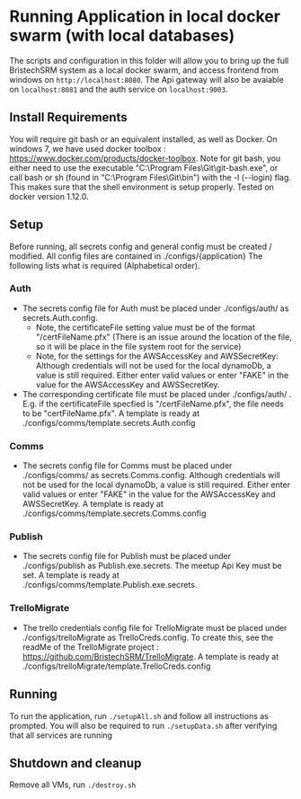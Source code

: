 # Running Application in local docker swarm (with local databases)

The scripts and configuration in this folder will allow you to bring up the full BristechSRM system as a local docker swarm, and access frontend from windows on `http://localhost:8080`.
The Api gateway will also be avaiable on `localhost:8081` and the auth service on `localhost:9003`.

## Install Requirements 
You will require git bash or an equivalent installed, as well as Docker. On windows 7, we have used docker toolbox : https://www.docker.com/products/docker-toolbox. 
Note for git bash, you either need to use the executable "C:\Program Files\Git\git-bash.exe", or call bash or sh (found in "C:\Program Files\Git\bin\") with the -l (--login) flag. 
This makes sure that the shell environment is setup properly.
Tested on docker version 1.12.0.

## Setup 

Before running, all secrets config and general config must be created / modified. All config files are contained in ./configs/{application} The following lists what is required (Alphabetical order).

### Auth
 - The secrets config file for Auth must be placed under ./configs/auth/ as secrets.Auth.config. 
    - Note, the certificateFile setting value must be of the format "/certFileName.pfx" (There is an issue around the location of the file, so it will be place in the file system root for the service)
    - Note, for the settings for the AWSAccessKey and AWSSecretKey: Although credentials will not be used for the local dynamoDb, a value is still required. 
  Either enter valid values or enter "FAKE" in the value for the AWSAccessKey and AWSSecretKey.
 - The corresponding certificate file must be placed under ./configs/auth/ . E.g. if the certificateFile specfied is "/certFileName.pfx", the file needs to be "certFileName.pfx".
   A template is ready at ./configs/comms/template.secrets.Auth.config

### Comms
 - The secrets config file for Comms must be placed under ./configs/comms/ as secrets.Comms.config. Although credentials will not be used for the local dynamoDb, a value is still required. 
  Either enter valid values or enter "FAKE" in the value for the AWSAccessKey and AWSSecretKey.
  A template is ready at ./configs/comms/template.secrets.Comms.config

### Publish
- The secrets config file for Publish must be placed under ./configs/publish as Publish.exe.secrets. The meetup Api Key must be set. 
  A template is ready at ./configs/comms/template.Publish.exe.secrets.

### TrelloMigrate 
 - The trello credentials config file for TrelloMigrate must be placed under ./configs/trelloMigrate as TrelloCreds.config. 
 To create this, see the readMe of the TrelloMigrate project : <https://github.com/BristechSRM/TrelloMigrate>.
 A template is ready at ./configs/trelloMigrate/template.TrelloCreds.config

## Running
To run the application, run `./setupAll.sh` and follow all instructions as prompted. You will also be required to run `./setupData.sh` after verifying that all services are running

## Shutdown and cleanup

Remove all VMs, run `./destroy.sh`
